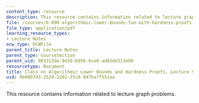 ```yaml
---
content_type: resource
description: This resource contains information related to lecture graph problems.
file: /courses/6-890-algorithmic-lower-bounds-fun-with-hardness-proofs-fall-2014/0b68b7d32529220235c0847ba7f551aa_MIT6_890F14_L09.pdf
file_type: application/pdf
learning_resource_types:
- Lecture Notes
ocw_type: OCWFile
parent_title: Lecture Notes
parent_type: CourseSection
parent_uid: 983313de-9d3d-bd56-6ce6-ad83dd313e90
resourcetype: Document
title: Class on Algorithmic Lower Bounds and Hardness Proofs, Lecture 9 Notes
uid: 0b68b7d3-2529-2202-35c0-847ba7f551aa
---
```

This resource contains information related to lecture graph problems.

